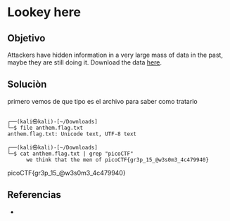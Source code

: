 #  Lookey here
## Objetivo
Attackers have hidden information in a very large mass of data in the past, maybe they are still doing it. Download the data [here](https://artifacts.picoctf.net/c/296/anthem.flag.txt).

## Soluciòn
primero vemos de que tipo es el archivo para saber como tratarlo 
```shell
                                                                             
┌──(kali㉿kali)-[~/Downloads]
└─$ file anthem.flag.txt 
anthem.flag.txt: Unicode text, UTF-8 text
                                                                             
┌──(kali㉿kali)-[~/Downloads]
└─$ cat anthem.flag.txt | grep "picoCTF"   
      we think that the men of picoCTF{gr3p_15_@w3s0m3_4c479940}

```
picoCTF{gr3p_15_@w3s0m3_4c479940}

## Referencias
- []()